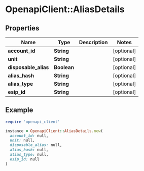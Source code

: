 # OpenapiClient::AliasDetails

## Properties

| Name | Type | Description | Notes |
| ---- | ---- | ----------- | ----- |
| **account_id** | **String** |  | [optional] |
| **unit** | **String** |  | [optional] |
| **disposable_alias** | **Boolean** |  | [optional] |
| **alias_hash** | **String** |  | [optional] |
| **alias_type** | **String** |  | [optional] |
| **esip_id** | **String** |  | [optional] |

## Example

```ruby
require 'openapi_client'

instance = OpenapiClient::AliasDetails.new(
  account_id: null,
  unit: null,
  disposable_alias: null,
  alias_hash: null,
  alias_type: null,
  esip_id: null
)
```

